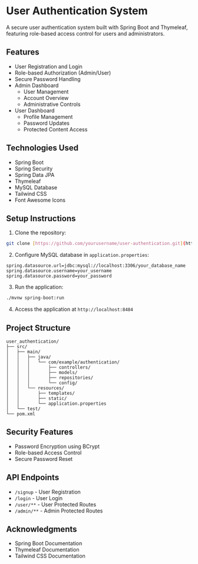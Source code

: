 # User Authentication System

A secure user authentication system built with Spring Boot and Thymeleaf, featuring role-based access control for users and administrators.

## Features

- User Registration and Login
- Role-based Authorization (Admin/User)
- Secure Password Handling
- Admin Dashboard
  - User Management
  - Account Overview
  - Administrative Controls
- User Dashboard
  - Profile Management
  - Password Updates
  - Protected Content Access

## Technologies Used

- Spring Boot
- Spring Security
- Spring Data JPA
- Thymeleaf
- MySQL Database
- Tailwind CSS
- Font Awesome Icons

## Setup Instructions

1. Clone the repository:
```bash
git clone [https://github.com/yourusername/user-authentication.git](https://github.com/ParamShukla007/PRODIGY_FS_01.git)
```

2. Configure MySQL database in `application.properties`:
```properties
spring.datasource.url=jdbc:mysql://localhost:3306/your_database_name
spring.datasource.username=your_username
spring.datasource.password=your_password
```

3. Run the application:
```bash
./mvnw spring-boot:run
```

4. Access the application at `http://localhost:8484`

## Project Structure

```
user_authentication/
├── src/
│   ├── main/
│   │   ├── java/
│   │   │   └── com/example/authentication/
│   │   │       ├── controllers/
│   │   │       ├── models/
│   │   │       ├── repositories/
│   │   │       └── config/
│   │   └── resources/
│   │       ├── templates/
│   │       ├── static/
│   │       └── application.properties
│   └── test/
└── pom.xml
```

## Security Features

- Password Encryption using BCrypt
- Role-based Access Control
- Secure Password Reset

## API Endpoints

- `/signup` - User Registration
- `/login` - User Login
- `/user/**` - User Protected Routes
- `/admin/**` - Admin Protected Routes

## Acknowledgments

- Spring Boot Documentation
- Thymeleaf Documentation
- Tailwind CSS Documentation
